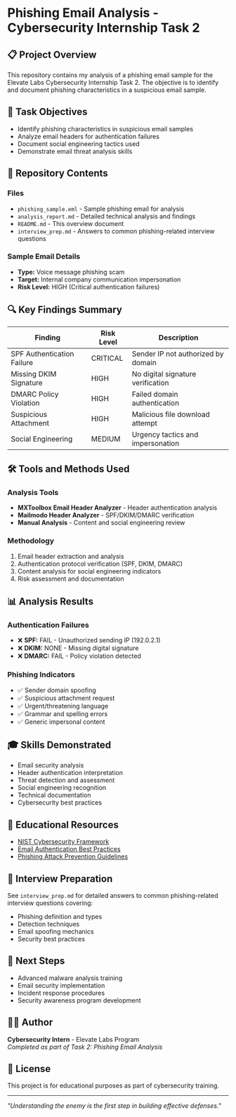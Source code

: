 # Phishing Email Analysis - Cybersecurity Internship Task 2

## 📋 Project Overview
This repository contains my analysis of a phishing email sample for the Elevate Labs Cybersecurity Internship Task 2. The objective is to identify and document phishing characteristics in a suspicious email sample.

## 🎯 Task Objectives
- Identify phishing characteristics in suspicious email samples
- Analyze email headers for authentication failures
- Document social engineering tactics used
- Demonstrate email threat analysis skills

## 📁 Repository Contents

### Files
- `phishing_sample.eml` - Sample phishing email for analysis
- `analysis_report.md` - Detailed technical analysis and findings
- `README.md` - This overview document
- `interview_prep.md` - Answers to common phishing-related interview questions

### Sample Email Details
- **Type:** Voice message phishing scam
- **Target:** Internal company communication impersonation
- **Risk Level:** HIGH (Critical authentication failures)

## 🔍 Key Findings Summary

| Finding | Risk Level | Description |
|---------|------------|-------------|
| SPF Authentication Failure | CRITICAL | Sender IP not authorized by domain |
| Missing DKIM Signature | HIGH | No digital signature verification |
| DMARC Policy Violation | HIGH | Failed domain authentication |
| Suspicious Attachment | HIGH | Malicious file download attempt |
| Social Engineering | MEDIUM | Urgency tactics and impersonation |

## 🛠 Tools and Methods Used

### Analysis Tools
- **MXToolbox Email Header Analyzer** - Header authentication analysis
- **Mailmodo Header Analyzer** - SPF/DKIM/DMARC verification
- **Manual Analysis** - Content and social engineering review

### Methodology
1. Email header extraction and analysis
2. Authentication protocol verification (SPF, DKIM, DMARC)
3. Content analysis for social engineering indicators
4. Risk assessment and documentation

## 📊 Analysis Results

### Authentication Failures
- ❌ **SPF:** FAIL - Unauthorized sending IP (192.0.2.1)
- ❌ **DKIM:** NONE - Missing digital signature
- ❌ **DMARC:** FAIL - Policy violation detected

### Phishing Indicators
- ✅ Sender domain spoofing
- ✅ Suspicious attachment request
- ✅ Urgent/threatening language
- ✅ Grammar and spelling errors
- ✅ Generic impersonal content

## 🎓 Skills Demonstrated
- Email security analysis
- Header authentication interpretation
- Threat detection and assessment
- Social engineering recognition
- Technical documentation
- Cybersecurity best practices

## 🔗 Educational Resources
- [NIST Cybersecurity Framework](https://www.nist.gov/cyberframework)
- [Email Authentication Best Practices](https://www.rfc-editor.org/rfc/rfc7489.html)
- [Phishing Attack Prevention Guidelines](https://www.cisa.gov/news-events/news/avoiding-social-engineering-and-phishing-attacks)

## 📝 Interview Preparation
See `interview_prep.md` for detailed answers to common phishing-related interview questions covering:
- Phishing definition and types
- Detection techniques
- Email spoofing mechanics
- Security best practices

## 🚀 Next Steps
- Advanced malware analysis training
- Email security implementation
- Incident response procedures
- Security awareness program development

## 👨‍💻 Author
**Cybersecurity Intern** - Elevate Labs Program  
*Completed as part of Task 2: Phishing Email Analysis*

## 📄 License
This project is for educational purposes as part of cybersecurity training.

---
*"Understanding the enemy is the first step in building effective defenses."*
